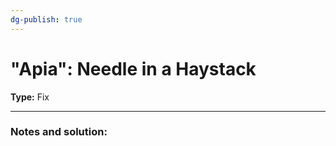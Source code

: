 ```yaml
---
dg-publish: true
---
```


# "Apia": Needle in a Haystack
**Type:** Fix


---
### Notes and solution:

